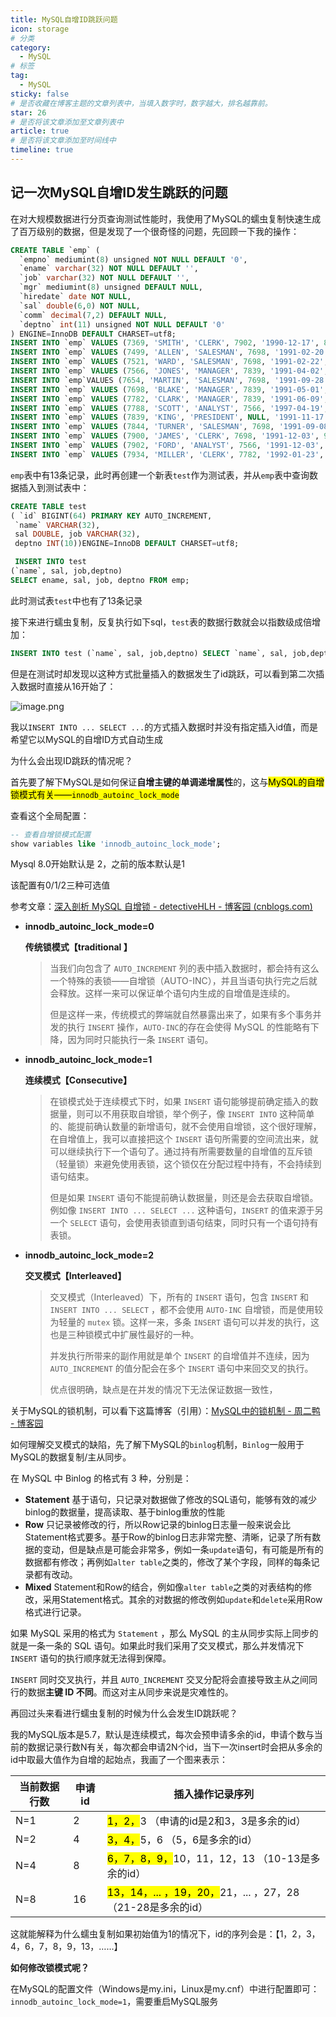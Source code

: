 ```yaml
---
title: MySQL自增ID跳跃问题
icon: storage
# 分类
category:
  - MySQL
# 标签
tag:
  - MySQL
sticky: false
# 是否收藏在博客主题的文章列表中，当填入数字时，数字越大，排名越靠前。
star: 26
# 是否将该文章添加至文章列表中
article: true
# 是否将该文章添加至时间线中
timeline: true
---
```


## 记一次MySQL自增ID发生跳跃的问题

在对大规模数据进行分页查询测试性能时，我使用了MySQL的蠕虫复制快速生成了百万级别的数据，但是发现了一个很奇怪的问题，先回顾一下我的操作：

```sql
CREATE TABLE `emp` (
  `empno` mediumint(8) unsigned NOT NULL DEFAULT '0',
  `ename` varchar(32) NOT NULL DEFAULT '',
  `job` varchar(32) NOT NULL DEFAULT '',
  `mgr` mediumint(8) unsigned DEFAULT NULL,
  `hiredate` date NOT NULL,
  `sal` double(6,0) NOT NULL,
  `comm` decimal(7,2) DEFAULT NULL,
  `deptno` int(11) unsigned NOT NULL DEFAULT '0'
) ENGINE=InnoDB DEFAULT CHARSET=utf8;
INSERT INTO `emp` VALUES (7369, 'SMITH', 'CLERK', 7902, '1990-12-17', 800, NULL, 20);
INSERT INTO `emp` VALUES (7499, 'ALLEN', 'SALESMAN', 7698, '1991-02-20', 1600, 300.00, 30);
INSERT INTO `emp` VALUES (7521, 'WARD', 'SALESMAN', 7698, '1991-02-22', 1250, 500.00, 30);
INSERT INTO `emp` VALUES (7566, 'JONES', 'MANAGER', 7839, '1991-04-02', 2975, NULL, 20);
INSERT INTO `emp`VALUES (7654, 'MARTIN', 'SALESMAN', 7698, '1991-09-28', 1250, 1400.00, 30);
INSERT INTO `emp` VALUES (7698, 'BLAKE', 'MANAGER', 7839, '1991-05-01', 2850, NULL, 30);
INSERT INTO `emp` VALUES (7782, 'CLARK', 'MANAGER', 7839, '1991-06-09', 2450, NULL, 10);
INSERT INTO `emp` VALUES (7788, 'SCOTT', 'ANALYST', 7566, '1997-04-19', 3000, NULL, 20);
INSERT INTO `emp` VALUES (7839, 'KING', 'PRESIDENT', NULL, '1991-11-17', 5000, NULL, 10);
INSERT INTO `emp` VALUES (7844, 'TURNER', 'SALESMAN', 7698, '1991-09-08', 1500, NULL, 30);
INSERT INTO `emp` VALUES (7900, 'JAMES', 'CLERK', 7698, '1991-12-03', 950, NULL, 30);
INSERT INTO `emp` VALUES (7902, 'FORD', 'ANALYST', 7566, '1991-12-03', 3000, NULL, 20);
INSERT INTO `emp` VALUES (7934, 'MILLER', 'CLERK', 7782, '1992-01-23', 1300, NULL, 10);
```

`emp`表中有13条记录，此时再创建一个新表`test`作为测试表，并从`emp`表中查询数据插入到测试表中：

```sql
CREATE TABLE test
( `id` BIGINT(64) PRIMARY KEY AUTO_INCREMENT,
 `name` VARCHAR(32), 
 sal DOUBLE, job VARCHAR(32),
 deptno INT(10))ENGINE=InnoDB DEFAULT CHARSET=utf8;

 INSERT INTO test
(`name`, sal, job,deptno)
SELECT ename, sal, job, deptno FROM emp;
```

此时测试表`test`中也有了13条记录

接下来进行蠕虫复制，反复执行如下sql，`test`表的数据行数就会以指数级成倍增加：

```sql
INSERT INTO test (`name`, sal, job,deptno) SELECT `name`, sal, job,deptno FROM test;
```

但是在测试时却发现以这种方式批量插入的数据发生了id跳跃，可以看到第二次插入数据时直接从16开始了：

![image.png](https://s2.loli.net/2023/03/13/xIwMnyAvN9fRku4.png)

我以`INSERT INTO ... SELECT ...`的方式插入数据时并没有指定插入id值，而是希望它以MySQL的自增ID方式自动生成

为什么会出现ID跳跃的情况呢？

首先要了解下MySQL是如何保证**自增主键的单调递增属性**的，这与<mark>MySQL的自增锁模式有关——`innodb_autoinc_lock_mode`</mark>

查看这个全局配置：

```sql
-- 查看自增锁模式配置
show variables like 'innodb_autoinc_lock_mode';
```

Mysql 8.0开始默认是 2，之前的版本默认是1

该配置有0/1/2三种可选值

参考文章：[深入剖析 MySQL 自增锁 - detectiveHLH - 博客园 (cnblogs.com)](https://www.cnblogs.com/detectiveHLH/p/14832940.html)

- **innodb_autoinc_lock_mode=0**

  **传统锁模式【traditional 】**

  > 当我们向包含了 `AUTO_INCREMENT` 列的表中插入数据时，都会持有这么一个特殊的表锁——自增锁（AUTO-INC），并且当语句执行完之后就会释放。这样一来可以保证单个语句内生成的自增值是连续的。
  >
  > 但是这样一来，传统模式的弊端就自然暴露出来了，如果有多个事务并发的执行 `INSERT` 操作，`AUTO-INC`的存在会使得 MySQL 的性能略有下降，因为同时只能执行一条 `INSERT` 语句。

- **innodb_autoinc_lock_mode=1**

  **连续模式【Consecutive】**

  > 在锁模式处于连续模式下时，如果 `INSERT` 语句能够提前确定插入的数据量，则可以不用获取自增锁，举个例子，像 `INSERT INTO` 这种简单的、能提前确认数量的新增语句，就不会使用自增锁，这个很好理解，在自增值上，我可以直接把这个 `INSERT` 语句所需要的空间流出来，就可以继续执行下一个语句了。通过持有所需要数量的自增值的互斥锁（轻量锁）来避免使用表锁，这个锁仅在分配过程中持有，不会持续到语句结束。
  >
  > 但是如果 `INSERT` 语句不能提前确认数据量，则还是会去获取自增锁。例如像 `INSERT INTO ... SELECT ...` 这种语句，`INSERT` 的值来源于另一个 `SELECT` 语句，会使用表锁直到语句结束，同时只有一个语句持有表锁。

- **innodb_autoinc_lock_mode=2**

  **交叉模式【Interleaved】**

  >交叉模式（Interleaved）下，所有的 `INSERT` 语句，包含 `INSERT` 和 `INSERT INTO ... SELECT` ，都不会使用 `AUTO-INC` 自增锁，而是使用较为轻量的 `mutex` 锁。这样一来，多条 `INSERT` 语句可以并发的执行，这也是三种锁模式中扩展性最好的一种。
  >
  >并发执行所带来的副作用就是单个 `INSERT` 的自增值并不连续，因为 `AUTO_INCREMENT` 的值分配会在多个 `INSERT` 语句中来回交叉的执行。
  >
  >优点很明确，缺点是在并发的情况下无法保证数据一致性，

关于MySQL的锁机制，可以看下这篇博客（引用）：[MySQL中的锁机制 - 周二鸭 - 博客园](https://www.cnblogs.com/jojop/p/13982679.html)

如何理解交叉模式的缺陷，先了解下MySQL的`binlog`机制，`Binlog`一般用于MySQL的数据复制/主从同步。

在 MySQL 中 Binlog 的格式有 3 种，分别是：

- **Statement** 基于语句，只记录对数据做了修改的SQL语句，能够有效的减少binlog的数据量，提高读取、基于binlog重放的性能
- **Row** 只记录被修改的行，所以Row记录的binlog日志量一般来说会比Statement格式要多。基于Row的binlog日志非常完整、清晰，记录了所有数据的变动，但是缺点是可能会非常多，例如一条`update`语句，有可能是所有的数据都有修改；再例如`alter table`之类的，修改了某个字段，同样的每条记录都有改动。
- **Mixed** Statement和Row的结合，例如像`alter table`之类的对表结构的修改，采用Statement格式。其余的对数据的修改例如`update`和`delete`采用Row格式进行记录。

如果 MySQL 采用的格式为 `Statement` ，那么 MySQL 的主从同步实际上同步的就是一条一条的 SQL 语句。如果此时我们采用了交叉模式，那么并发情况下 `INSERT` 语句的执行顺序就无法得到保障。

`INSERT` 同时交叉执行，并且 `AUTO_INCREMENT` 交叉分配将会直接导致主从之间同行的数据**主键 ID 不同**。而这对主从同步来说是灾难性的。

再回过头来看进行蠕虫复制的时候为什么会发生ID跳跃呢？

我的MySQL版本是5.7，默认是连续模式，每次会预申请多余的id，申请个数与当前的数据记录行数N有关，每次都会申请2N个id，当下一次insert时会把从多余的id中取最大值作为自增的起始点，我画了一个图来表示：

| 当前数据行数 | 申请id | 插入操作记录序列                                             |
| ------------ | ------ | ------------------------------------------------------------ |
| N=1          | 2      | <mark>1，2，</mark>3  （申请的id是2和3，3是多余的id）        |
| N=2          | 4      | <mark>3，4，</mark>5，6   （5，6是多余的id）                 |
| N=4          | 8      | <mark>6，7，8，9，</mark>10，11，12，13    （10-13是多余的id） |
| N=8          | 16     | <mark>13，14，... ，19，20，</mark>21，... ，27，28    （21-28是多余的id） |

这就能解释为什么蠕虫复制如果初始值为1的情况下，id的序列会是：【1，2，3，4，6，7，8，9，13，……】

**如何修改锁模式呢？**

在MySQL的配置文件（Windows是my.ini，Linux是my.cnf）中进行配置即可：`innodb_autoinc_lock_mode=1`，需要重启MySQL服务

